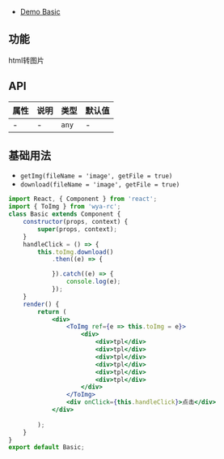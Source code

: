 - [Demo Basic](https://wya-team.github.io/wya-rc/dist/web/to-img/Basic.html)

## 功能
html转图片

## API
属性 | 说明 | 类型 | 默认值
---|---|---|---
- | - | `any` | -

## 基础用法
- `getImg(fileName = 'image', getFile = true)`
- `download(fileName = 'image', getFile = true)`

```jsx
import React, { Component } from 'react';
import { ToImg } from 'wya-rc';
class Basic extends Component {
	constructor(props, context) {
		super(props, context);
	}
	handleClick = () => {
		this.toImg.download()
			.then((e) => {

			}).catch((e) => {
				console.log(e);
			});
	}
	render() {
		return (
			<div>
				<ToImg ref={e => this.toImg = e}>
					<div>
						<div>tpl</div>
						<div>tpl</div>
						<div>tpl</div>
						<div>tpl</div>
						<div>tpl</div>
						<div>tpl</div>
					</div>
				</ToImg>
				<div onClick={this.handleClick}>点击</div>
			</div>
			
		);
	}
}
export default Basic;

```